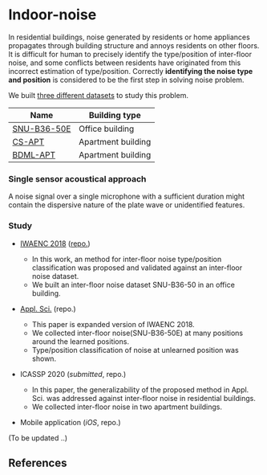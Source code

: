 # Indoor-noise

In residential buildings, noise generated by residents or home appliances propagates through building structure and annoys residents on other floors. It is difficult for human to precisely identify the type/position of inter-floor noise, and some conflicts between residents have originated from this incorrect estimation of type/position. Correctly **identifying the noise type and position** is considered to be the first step in solving noise problem.

We built [three different datasets](https://github.com/yodacatmeow/indoor-noise/tree/master/indoor-noise-set) to study this problem.

| Name                                                         | Building type      |
| ------------------------------------------------------------ | ------------------ |
| [SNU-B36-50E](https://github.com/yodacatmeow/indoor-noise/tree/master/indoor-noise-set/SNU-B36-50E) | Office building    |
| [CS-APT](https://github.com/yodacatmeow/indoor-noise/tree/master/indoor-noise-set/CS-APT) | Apartment building |
| [BDML-APT]( https://github.com/yodacatmeow/indoor-noise/tree/master/indoor-noise-set/BDML-APT) | Apartment building |



### Single sensor acoustical approach

A noise signal over a single microphone with a sufficient duration might contain the dispersive nature of the plate wave or unidentified features.



### Study

- [IWAENC 2018](https://ieeexplore.ieee.org/abstract/document/8521392) ([repo.](https://github.com/yodacatmeow/VGG16-SNU-B36-50))
  - In this work, an method for inter-floor noise type/position classification was proposed and validated against an inter-floor noise dataset.
  - We built an inter-floor noise dataset SNU-B36-50 in an office building.

- [Appl. Sci.](https://www.mdpi.com/2076-3417/9/18/3735) (repo.)
  - This paper is expanded version of IWAENC 2018.
  - We collected inter-floor noise(SNU-B36-50E) at many positions around the learned positions.
  - Type/position classification of noise at unlearned position was shown.

- ICASSP 2020 (*submitted*, repo.)
  - In this paper, the generalizability of the proposed method in Appl. Sci. was addressed against inter-floor noise in residential buildings.
  - We collected inter-floor noise in two apartment buildings.

- Mobile application (*iOS*, repo.)



(To be updated ..)



## References